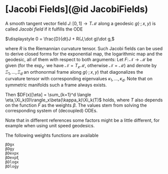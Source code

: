 # [Jacobi Fields](@id JacobiFields)

A smooth tangent vector field $J\colon [0,1] \to T\mathcal M$
along a geodesic $g(\cdot;x,y)$ is called _Jacobi field_
if it fulfills the ODE

$\displaystyle 0 = \frac{D}{dt}J + R(J,\dot g)\dot g,$

where $R$ is the Riemannian curvature tensor.
Such Jacobi fields can be used to derive closed forms for the exponential map,
the logarithmic map and the geodesic, all of them with respect to both arguments:
Let $F\colon\mathcal N \to \mathcal M$ be given (for the $\exp_x\cdot$
  we have $\mathcal N = T_x\mathcal M$, otherwise $\mathcal N=\mathcal M$) and denote by
$\Xi_1,\ldots,\Xi_d$ an orthonormal frame along $g(\cdot;x,y)$ that diagonalizes
the curvature tensor with corresponding eigenvalues $\kappa_1,\ldots,\kappa_d$.
Note that on symmetric manifolds such a frame always exists.

Then $DF(x)[\eta] = \sum_{k=1}^d \langle \eta,\Xi_k(0)\rangle_x\beta(\kappa_k)\Xi_k(T)$ holds,
where $T$ also depends on the function $F$ as the weights $\beta$. The values
stem from solving the corresponding system of (decoupled) ODEs.

Note that in different references some factors might be a little different,
for example when using unit speed geodesics.

The following weights functions are available
```@docs
βDgx
βDgy
βDexpx
βDexpξ
βDlogx
βDlogy
```
